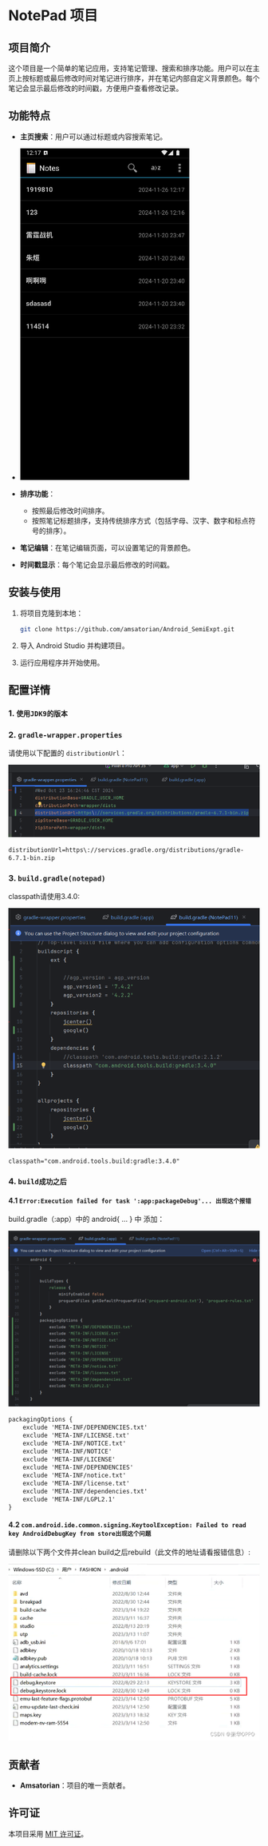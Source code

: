 # NotePad 项目

## 项目简介

这个项目是一个简单的笔记应用，支持笔记管理、搜索和排序功能。用户可以在主页上按标题或最后修改时间对笔记进行排序，并在笔记内部自定义背景颜色。每个笔记会显示最后修改的时间戳，方便用户查看修改记录。

## 功能特点

- **主页搜索**：用户可以通过标题或内容搜索笔记。
- ![Alt Text](./README_PIC/A001.png)
- **排序功能**：
  - 按照最后修改时间排序。
  - 按照笔记标题排序，支持传统排序方式（包括字母、汉字、数字和标点符号的排序）。

- **笔记编辑**：在笔记编辑页面，可以设置笔记的背景颜色。
- **时间戳显示**：每个笔记会显示最后修改的时间戳。

## 安装与使用

1. 将项目克隆到本地：
    ```bash
    git clone https://github.com/amsatorian/Android_SemiExpt.git
    ```

2. 导入 Android Studio 并构建项目。

3. 运行应用程序并开始使用。

## 配置详情

### 1. `使用JDK9的版本`

### 2. `gradle-wrapper.properties`

请使用以下配置的 `distributionUrl`：

![Alt Text](./001.png)

```properties
distributionUrl=https\://services.gradle.org/distributions/gradle-6.7.1-bin.zip
```

### 3.  `build.gradle(notepad)`
classpath请使用3.4.0:

![Alt Text](./002.png)

```properties
classpath="com.android.tools.build:gradle:3.4.0"
```
### 4. `build成功之后`
#### 4.1 `Error:Execution failed for task ':app:packageDebug'... 出现这个报错`
build.gradle（:app）中的 android{ ... } 中 添加：

![Alt Text](./003.png)

```properties
packagingOptions {
    exclude 'META-INF/DEPENDENCIES.txt'
    exclude 'META-INF/LICENSE.txt'
    exclude 'META-INF/NOTICE.txt'
    exclude 'META-INF/NOTICE'
    exclude 'META-INF/LICENSE'
    exclude 'META-INF/DEPENDENCIES'
    exclude 'META-INF/notice.txt'
    exclude 'META-INF/license.txt'
    exclude 'META-INF/dependencies.txt'
    exclude 'META-INF/LGPL2.1'
}
```
#### 4.2 `com.android.ide.common.signing.KeytoolException: Failed to read key AndroidDebugKey from store出现这个问题`
请删除以下两个文件并clean build之后rebuild（此文件的地址请看报错信息）:

![Alt Text](./004.png)

## 贡献者

- **Amsatorian**：项目的唯一贡献者。

## 许可证

本项目采用 [MIT 许可证](LICENSE)。



